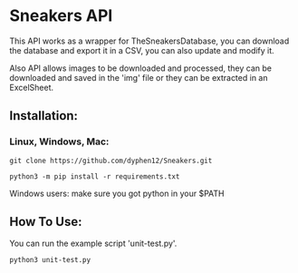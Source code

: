 # Sneakers API

This API works as a wrapper for TheSneakersDatabase, you can download the database and export it in a CSV, you can also update and modify it.

Also API allows images to be downloaded and processed, they can be downloaded and saved in the 'img' file or they can be extracted in an ExcelSheet.


## Installation:

### Linux, Windows, Mac:

`git clone https://github.com/dyphen12/Sneakers.git`

`python3 -m pip install -r requirements.txt`

Windows users: make sure you got python in your $PATH

## How To Use:

You can run the example script 'unit-test.py'.

`python3 unit-test.py`



